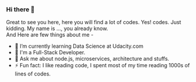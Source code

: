 ### Hi there 👋
Great to see you here, here you will find a lot of codes. Yes! codes.  Just kidding. My name is ..., you already know.  
And Here are few things about me -
- 🌱 I’m currently learning Data Science at Udacity.com
- 🔭 I'm a Full-Stack Developer.
- 💬 Ask me about node.js, microservices, architecture and stuffs.
- ⚡ Fun fact: I like reading code, I spent most of my time reading 1000s of lines of codes. 

<!--
**shahidcodes/shahidcodes** is a ✨ _special_ ✨ repository because its `README.md` (this file) appears on your GitHub profile.

Here are some ideas to get you started:

- 🔭 I’m currently working on ...
- 🌱 I’m currently learning ...
- 👯 I’m looking to collaborate on ...
- 🤔 I’m looking for help with ...
- 💬 Ask me about ...
- 📫 How to reach me: ...
- 😄 Pronouns: ...
- ⚡ Fun fact: ...
-->


